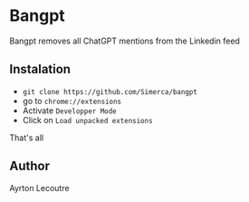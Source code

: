 # Bangpt
Bangpt removes all ChatGPT mentions from the Linkedin feed

## Instalation
- `git clone https://github.com/Simerca/bangpt`
- go to `chrome://extensions`
- Activate `Developper Mode`
- Click on `Load unpacked extensions`

That's all

## Author
Ayrton Lecoutre